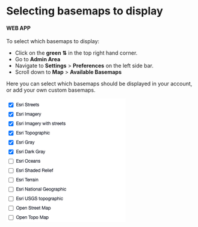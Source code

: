 # Selecting basemaps to display

#### WEB APP

To select which basemaps to display:

* Click on the **green ⇅** in the top right hand corner.
* Go to **Admin Area**
* Navigate to **Settings** &gt; **Preferences** on the left side bar.
* Scroll down to **Map** &gt; **Available Basemaps**

Here you can select which basemaps should be displayed in your account, or add your own custom basemaps.  
  


![](../../../.gitbook/assets/selecting-basemaps.png)

  
  


